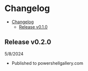 # Changelog

<!-- TOC -->

- [Changelog](#changelog)
    - [Release v0.1.0](#release-v010)

<!-- /TOC -->
## Release v0.2.0

5/8/2024

* Published to powershellgallery.com

